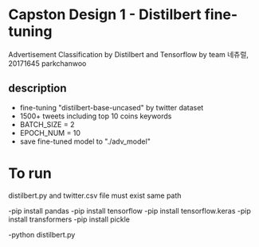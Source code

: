 # Capston Design 1 - Distilbert fine-tuning
Advertisement Classification by Distilbert and Tensorflow
by team 네츄럴, 20171645 parkchanwoo

## description
- fine-tuning "distilbert-base-uncased" by twitter dataset
- 1500+ tweets including top 10 coins keywords
- BATCH_SIZE = 2
- EPOCH_NUM = 10
- save fine-tuned model to "./adv_model"

# To run
distilbert.py and twitter.csv file must exist same path

-pip install pandas
-pip install tensorflow
-pip install tensorflow.keras
-pip install transformers
-pip install pickle

-python distilbert.py
